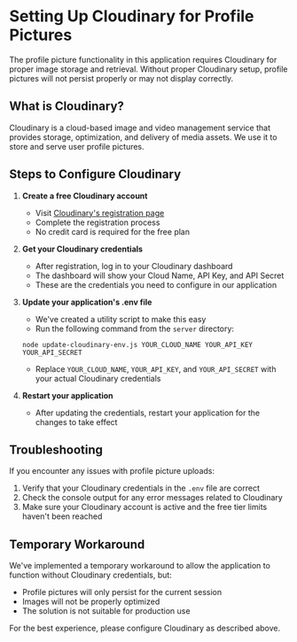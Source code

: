 # Setting Up Cloudinary for Profile Pictures

The profile picture functionality in this application requires Cloudinary for proper image storage and retrieval. Without proper Cloudinary setup, profile pictures will not persist properly or may not display correctly.

## What is Cloudinary?

Cloudinary is a cloud-based image and video management service that provides storage, optimization, and delivery of media assets. We use it to store and serve user profile pictures.

## Steps to Configure Cloudinary

1. **Create a free Cloudinary account**
   - Visit [Cloudinary's registration page](https://cloudinary.com/users/register/free)
   - Complete the registration process
   - No credit card is required for the free plan

2. **Get your Cloudinary credentials**
   - After registration, log in to your Cloudinary dashboard
   - The dashboard will show your Cloud Name, API Key, and API Secret
   - These are the credentials you need to configure in our application

3. **Update your application's .env file**
   - We've created a utility script to make this easy
   - Run the following command from the `server` directory:
   
   ```
   node update-cloudinary-env.js YOUR_CLOUD_NAME YOUR_API_KEY YOUR_API_SECRET
   ```
   
   - Replace `YOUR_CLOUD_NAME`, `YOUR_API_KEY`, and `YOUR_API_SECRET` with your actual Cloudinary credentials

4. **Restart your application**
   - After updating the credentials, restart your application for the changes to take effect

## Troubleshooting

If you encounter any issues with profile picture uploads:

1. Verify that your Cloudinary credentials in the `.env` file are correct
2. Check the console output for any error messages related to Cloudinary
3. Make sure your Cloudinary account is active and the free tier limits haven't been reached

## Temporary Workaround

We've implemented a temporary workaround to allow the application to function without Cloudinary credentials, but:

- Profile pictures will only persist for the current session
- Images will not be properly optimized
- The solution is not suitable for production use

For the best experience, please configure Cloudinary as described above. 
